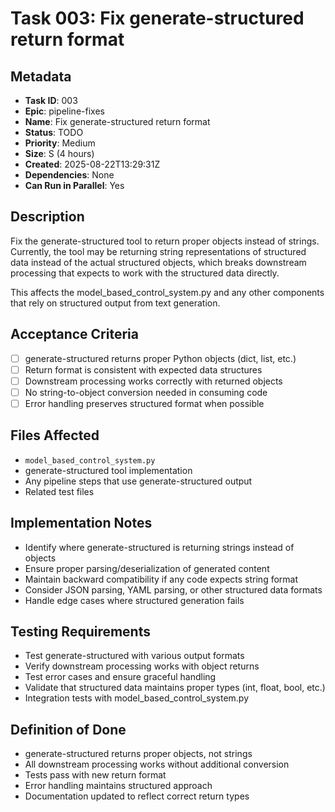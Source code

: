 # Task 003: Fix generate-structured return format

## Metadata

- **Task ID**: 003
- **Epic**: pipeline-fixes
- **Name**: Fix generate-structured return format
- **Status**: TODO
- **Priority**: Medium
- **Size**: S (4 hours)
- **Created**: 2025-08-22T13:29:31Z
- **Dependencies**: None
- **Can Run in Parallel**: Yes

## Description

Fix the generate-structured tool to return proper objects instead of strings. Currently, the tool may be returning string representations of structured data instead of the actual structured objects, which breaks downstream processing that expects to work with the structured data directly.

This affects the model_based_control_system.py and any other components that rely on structured output from text generation.

## Acceptance Criteria

- [ ] generate-structured returns proper Python objects (dict, list, etc.)
- [ ] Return format is consistent with expected data structures
- [ ] Downstream processing works correctly with returned objects
- [ ] No string-to-object conversion needed in consuming code
- [ ] Error handling preserves structured format when possible

## Files Affected

- `model_based_control_system.py`
- generate-structured tool implementation
- Any pipeline steps that use generate-structured output
- Related test files

## Implementation Notes

- Identify where generate-structured is returning strings instead of objects
- Ensure proper parsing/deserialization of generated content
- Maintain backward compatibility if any code expects string format
- Consider JSON parsing, YAML parsing, or other structured data formats
- Handle edge cases where structured generation fails

## Testing Requirements

- Test generate-structured with various output formats
- Verify downstream processing works with object returns
- Test error cases and ensure graceful handling
- Validate that structured data maintains proper types (int, float, bool, etc.)
- Integration tests with model_based_control_system.py

## Definition of Done

- generate-structured returns proper objects, not strings
- All downstream processing works without additional conversion
- Tests pass with new return format
- Error handling maintains structured approach
- Documentation updated to reflect correct return types
